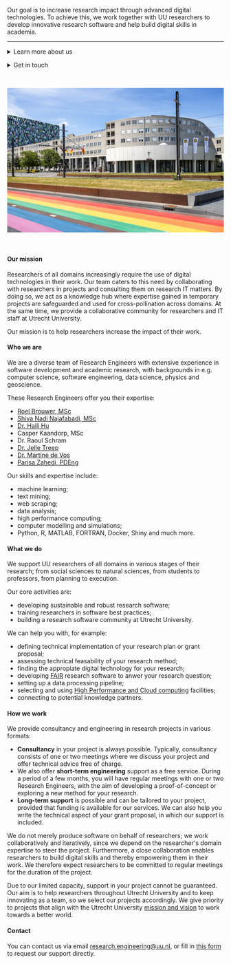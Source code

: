 Our goal is to increase research impact through advanced digital technologies. To achieve this, we work together with UU researchers to develop innovative research software and help build digital skills in academia.

---

<p><details><summary>Learn more about us</summary><br/>

- [Our mission](#Our-mission)
- [Who we are](#who-we-are)
- [What we do](#what-we-do)
- [How we work](#how-we-work)
</details>
</p>

<p><details><summary>Get in touch</summary><br/>

- [Request our support](https://forms.office.com/r/YBLk153rvK)
- [Find us on GitHub](https://github.com/orgs/UtrechtUniversity/teams/research-engineering)
- [Contact us](#contact)
</details>
</p>


<!-- <p><details><summary>Other research supporters</summary><br/>

- [Research Data Management Support (UU)](https://www.uu.nl/en/research/research-data-management)
- [Information and Technology Services (UU)](https://www.uu.nl/en/organisation/information-and-technology-services-its)
- [Digital Humanities Lab (UU)](https://dig.hum.uu.nl/)
- [Netherlands eScience Center (national)](https://www.esciencecenter.nl/)
- [SURFsara (national)](https://www.surf.nl/en/research-it)
</details>
</p> -->


<br/>
<p align="center">
  <img src="assets/images/bestuursgebouw.jpg"/>
</p>
<br/>


#### Our mission
Researchers of all domains increasingly require the use of digital technologies in their work. Our team caters to this need by collaborating with researchers in projects and consulting them on research IT matters. By doing so, we act as a knowledge hub where expertise gained in temporary projects are safeguarded and used for cross-pollination across domains. At the same time, we provide a collaborative community for researchers and IT staff at Utrecht University. 

Our mission is to help researchers increase the impact of their work.


#### Who we are
We are a diverse team of Research Engineers with extensive experience in software development and academic research, with backgrounds in e.g. computer science, software engineering, data science, physics and geoscience. 

These Research Engineers offer you their expertise:
- [Roel Brouwer, MSc](https://www.uu.nl/medewerkers/RJJBrouwer)
- [Shiva Nadi Najafabadi, MSc](https://www.uu.nl/medewerkers/SNadiNajafabadi)
- [Dr. Haili Hu](https://www.uu.nl/medewerkers/HHu2)
- Casper Kaandorp, MSc
- Dr. Raoul Schram
- [Dr. Jelle Treep](https://www.uu.nl/medewerkers/HJTreep)
- [Dr. Martine de Vos](https://www.uu.nl/medewerkers/MGdeVos)
- [Parisa Zahedi, PDEng](https://www.uu.nl/medewerkers/PZahedi)

Our skills and expertise include:
  - machine learning;
  - text mining;
  - web scraping;
  - data analysis;
  - high performance computing;
  - computer modelling and simulations;
  - Python, R, MATLAB, FORTRAN, Docker, Shiny and much more.

#### What we do
We support UU researchers of all domains in various stages of their research; from social sciences to natural sciences, from students to professors, from planning to execution.

Our core activities are:
- developing sustainable and robust research software;
- training researchers in software best practices;
- building a research software community at Utrecht University.

We can help you with, for example:
- defining technical implementation of your research plan or grant proposal;
- assessing technical feasability of your research method;
- finding the appropiate digital technology for your research;
- developing [FAIR](https://fair-software.nl/) research software to anwer your research question;
- setting up a data processing pipeline;
- selecting and using [High Performance and Cloud computing](docs/hpc.md) facilities;
- connecting to potential knowledge partners.

#### How we work
We provide consultancy and engineering in research projects in various formats:
- **Consultancy** in your project is always possible. Typically, consultancy consists of one or two meetings where we discuss your project and offer technical advice free of charge.
- We also offer **short-term engineering** support as a free service. During a period of a few months, you will have regular meetings with one or two Research Engineers, with the aim of developing a proof-of-concept or exploring a new method for your research.
- **Long-term support** is possible and can be tailored to your project, provided that funding is available for our services. We can also help you write the technical aspect of your grant proposal, in which our support is included.

We do not merely produce software on behalf of researchers; we work collaboratively and iteratively, since we depend on the researcher's domain expertise to steer the project. Furthermore, a close collaboration enables researchers to build digital skills and thereby empowering them in their work. We therefore expect researchers to be committed to regular meetings for the duration of the project.

Due to our limited capacity, support in your project cannot be guaranteed. Our aim is to help researchers throughout Utrecht University and to keep innovating as a team, so we select our projects accordingly. We give priority to projects that align with the Utrecht University [mission and vision](https://www.uu.nl/en/organisation/profile/mission-and-strategy) to work towards a better world. 


#### Contact
You can contact us via email research.engineering@uu.nl, or fill in [this form](https://forms.office.com/r/YBLk153rvK) to request our support directly.
